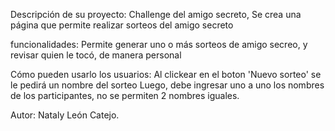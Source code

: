 Descripción de su proyecto: Challenge del amigo secreto, Se crea una página que permite realizar sorteos del amigo secreto

funcionalidades: Permite generar uno o más sorteos de amigo secreo, y revisar quien le tocó, de manera personal

Cómo pueden usarlo los usuarios:
Al clickear en el boton 'Nuevo sorteo' se le pedirá un nombre del sorteo
Luego, debe ingresar uno a uno los nombres de los participantes, no se permiten 2 nombres iguales.

Autor: Nataly León Catejo.

